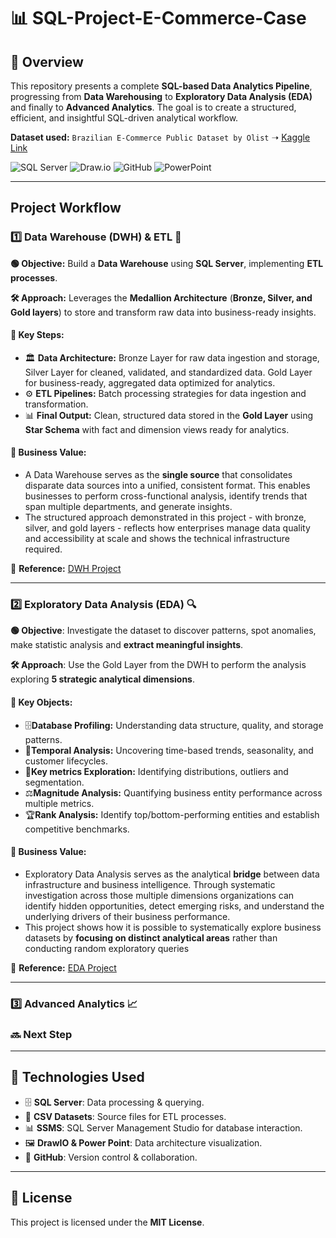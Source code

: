 # 📊 SQL-Project-E-Commerce-Case

## 📝 **Overview**

This repository presents a complete **SQL-based Data Analytics Pipeline**, progressing from **Data Warehousing** to **Exploratory Data Analysis (EDA)** and finally to **Advanced Analytics**. The goal is to create a structured, efficient, and insightful SQL-driven analytical workflow.

**Dataset used:** `Brazilian E-Commerce Public Dataset by Olist` ➝ [Kaggle Link](https://www.kaggle.com/datasets/olistbr/brazilian-ecommerce)

![SQL Server](https://img.shields.io/badge/Microsoft_SQL_Server-CC2927?style=for-the-badge&logo=microsoft-sql-server&logoColor=white)
![Draw.io](https://img.shields.io/badge/Draw.io-FF9900?style=for-the-badge&logo=diagramsdotnet&logoColor=white)
![GitHub](https://img.shields.io/badge/GitHub-181717?style=for-the-badge&logo=github&logoColor=white)
![PowerPoint](https://img.shields.io/badge/PowerPoint-B7472A?style=for-the-badge&logo=microsoftpowerpoint&logoColor=white)

---

## **Project Workflow**

### 1️⃣ **Data Warehouse (DWH) & ETL** 📂

**🟢 Objective:** Build a **Data Warehouse** using **SQL Server**, implementing **ETL processes**.

**🛠 Approach:** Leverages the **Medallion Architecture** (**Bronze, Silver, and Gold layers**) to store and transform raw data into business-ready insights.

#### 📌 **Key Steps:**
- 🏛 **Data Architecture:** Bronze Layer for raw data ingestion and storage, Silver Layer for cleaned, validated, and standardized data. Gold Layer for business-ready, aggregated data optimized for analytics.
- ⚙ **ETL Pipelines:** Batch processing strategies for data ingestion and transformation.
- 📊 **Final Output:** Clean, structured data stored in the **Gold Layer** using **Star Schema** with fact and dimension views ready for analytics.

#### **💼 Business Value:**
- A Data Warehouse serves as the **single source**  that consolidates disparate data sources into a unified, consistent format. This enables businesses to perform cross-functional analysis, identify trends that span multiple departments, and generate insights.
- The structured approach demonstrated in this project - with bronze, silver, and gold layers - reflects how enterprises manage data quality and accessibility at scale and shows the technical infrastructure required.

🔗 **Reference:**   [DWH Project](https://github.com/StefanoN98/SQL-Project-E-Commerce-Case/tree/bd9bb231a220b417fb088afec177e58012c02b1a/01.%20DATA%20WAREHOUSE%20PROJECT)

---

### 2️⃣ **Exploratory Data Analysis (EDA)** 🔍

**🟢 Objective**: Investigate the dataset to discover patterns, spot anomalies, make statistic analysis and **extract meaningful insights**.

**🛠 Approach**: Use the Gold Layer from the DWH to perform the analysis exploring **5 strategic analytical dimensions**.

#### 📌 **Key Objects:**
- 🗄️**Database Profiling:** Understanding data structure, quality, and storage patterns.
- 📆**Temporal Analysis:** Uncovering time-based trends, seasonality, and customer lifecycles.
- 🔢**Key metrics Exploration:** Identifying distributions, outliers and segmentation.
- ⚖️**Magnitude Analysis:** Quantifying business entity performance across multiple metrics.
- 🏆**Rank Analysis:** Identify top/bottom-performing entities and establish competitive benchmarks.

#### **💼 Business Value:**
- Exploratory Data Analysis serves as the analytical **bridge** between data infrastructure and business intelligence. Through systematic investigation across those multiple dimensions organizations can identify hidden opportunities, detect emerging risks, and understand the underlying drivers of their business performance.
- This project shows how it is possible to systematically explore business datasets by **focusing on distinct analytical areas** rather than conducting random exploratory queries

🔗 **Reference:** [EDA Project](https://github.com/StefanoN98/SQL-Projects/tree/532dc661bb708da804ff62f454bfccadcaab8e6b/02.%20EDA%20PROJECT)

---

### 3️⃣ **Advanced Analytics** 📈

### 🔜 Next Step

---

## 🔧 **Technologies Used**

- 🗄 **SQL Server**: Data processing & querying.
- 📂 **CSV Datasets**: Source files for ETL processes.
- 📊 **SSMS**: SQL Server Management Studio for database interaction.
- 🖼 **DrawIO & Power Point**: Data architecture visualization.
- 🐙 **GitHub**: Version control & collaboration.

---

## 📜 **License**

This project is licensed under the **MIT License**.
